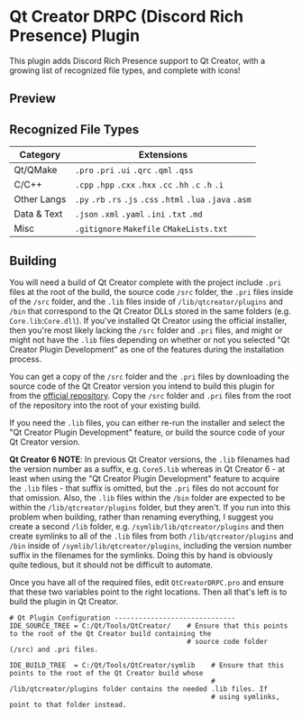 # Qt Creator DRPC (Discord Rich Presence) Plugin
This plugin adds Discord Rich Presence support to Qt Creator, with a growing list of recognized file types, and complete with icons!

## Preview

## Recognized File Types
| Category    | Extensions |
|-------------|------------|
| Qt/QMake    | `.pro` `.pri` `.ui` `.qrc` `.qml` `.qss` 
| C/C++       | `.cpp` `.hpp` `.cxx` `.hxx` `.cc` `.hh` `.c` `.h` `.i`
| Other Langs | `.py` `.rb` `.rs` `.js` `.css` `.html` `.lua` `.java` `.asm`
| Data & Text | `.json` `.xml` `.yaml` `.ini` `.txt` `.md`
| Misc        | `.gitignore` `Makefile` `CMakeLists.txt`

## Building
You will need a build of Qt Creator complete with the project include `.pri` files at the root of the build, the source code `/src` folder, the `.pri` files inside of the `/src` folder, and the `.lib` files inside of `/lib/qtcreator/plugins` and `/bin` that correspond to the Qt Creator DLLs stored in the same folders (e.g. `Core.lib`:`Core.dll`). If you've installed Qt Creator using the official installer, then you're most likely lacking the `/src` folder and `.pri` files, and might or might not have the `.lib` files depending on whether or not you selected "Qt Creator Plugin Development" as one of the features during the installation process.

You can get a copy of the `/src` folder and the `.pri` files by downloading the source code of the Qt Creator version you intend to build this plugin for from the [official repository](https://github.com/qt-creator/qt-creator/releases). Copy the `/src` folder and `.pri` files from the root of the repository into the root of your existing build. 

If you need the `.lib` files, you can either re-run the installer and select the "Qt Creator Plugin Development" feature, or build the source code of your Qt Creator version.

**Qt Creator 6 NOTE**: In previous Qt Creator versions, the `.lib` filenames had the version number as a suffix, e.g. `Core5.lib` whereas in Qt Creator 6 - at least when using the "Qt Creator Plugin Development" feature to acquire the `.lib` files - that suffix is omitted, but the `.pri` files do not account for that omission. Also, the `.lib` files within the `/bin` folder are expected to be within the `/lib/qtcreator/plugins` folder, but they aren't. If you run into this problem when building, rather than renaming everything, I suggest you create a second `/lib` folder, e.g. `/symlib/lib/qtcreator/plugins` and then create symlinks to all of the `.lib` files from both `/lib/qtcreator/plugins` and `/bin` inside of `/symlib/lib/qtcreator/plugins`, including the version number suffix in the filenames for the symlinks. Doing this by hand is obviously quite tedious, but it should not be difficult to automate.

Once you have all of the required files, edit `QtCreatorDRPC.pro` and ensure that these two variables point to the right locations. Then all that's left is to build the plugin in Qt Creator.
```qmake
# Qt Plugin Configuration ------------------------------
IDE_SOURCE_TREE = C:/Qt/Tools/QtCreator/    # Ensure that this points to the root of the Qt Creator build containing the 
                                            # source code folder (/src) and .pri files.
                                            
IDE_BUILD_TREE  = C:/Qt/Tools/QtCreator/symlib    # Ensure that this points to the root of the Qt Creator build whose 
                                                  # /lib/qtcreator/plugins folder contains the needed .lib files. If
                                                  # using symlinks, point to that folder instead.
```
